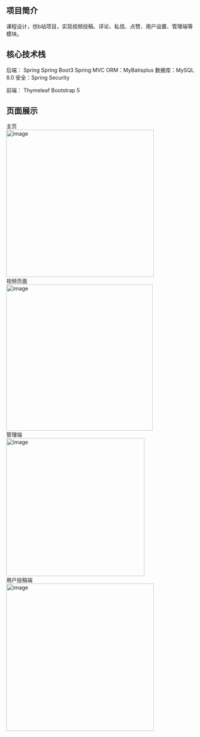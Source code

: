 ## 项目简介
课程设计，仿b站项目，实现视频投稿、评论、私信、点赞、用户设置、管理端等模块。

## 核心技术栈
后端：
Spring
Spring Boot3
Spring MVC
ORM：MyBatisplus
数据库：MySQL 8.0
安全：Spring Security

前端：
Thymeleaf
Bootstrap 5

## 页面展示
主页  
<img width="394" alt="image" src="https://github.com/shuyu77/Ystand/assets/165498106/427cf6f9-5052-4db0-9e61-aab81fb85b4a">  
视频页面  
<img width="391" alt="image" src="https://github.com/shuyu77/Ystand/assets/165498106/8e7cce44-1c0a-4fff-afba-1911141aa625">  
管理端  
<img width="369" alt="image" src="https://github.com/shuyu77/Ystand/assets/165498106/576cf9ba-7bea-4237-b4e3-c2f3225ccf7c">  
用户投稿端  
<img width="394" alt="image" src="https://github.com/shuyu77/Ystand/assets/165498106/e577017f-9199-4f6d-805c-5e51e532930f">  
